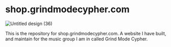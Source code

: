 # shop.grindmodecypher.com

![Untitled design (36)](https://user-images.githubusercontent.com/19922556/136319731-bad8bdcc-3f2a-476b-b7ad-393e7c70b2b3.png)

This is the repository for shop.grindmodecypher.com. A website I have built, and maintain for the music group I am in called Grind Mode Cypher.
